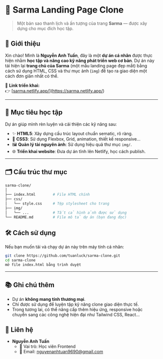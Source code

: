 # 🌿 Sarma Landing Page Clone

> Một bản sao thanh lịch và ấn tượng của trang **Sarma** — được xây dựng cho mục đích học tập.

## 📌 Giới thiệu

Xin chào! Mình là **Nguyễn Anh Tuấn**, đây là một **dự án cá nhân** được thực hiện nhằm **học tập và nâng cao kỹ năng phát triển web cơ bản**. Dự án này tái hiện lại **trang chủ của Sarma** (một mẫu landing page đẹp mắt) bằng cách sử dụng HTML, CSS và thư mục ảnh (`img`) để tạo ra giao diện một cách đơn giản nhất có thể.

🚀 **Link triển khai:**  
👉 [[sarma.netlify.app/](http//sarma.netlify.app)](https://sarma.netlify.app/)

---

## 🎯 Mục tiêu học tập

Dự án giúp mình rèn luyện và cải thiện các kỹ năng sau:

- ✨ **HTML5**: Xây dựng cấu trúc layout chuẩn sematic, rõ ràng.
- 🎨 **CSS3**: Sử dụng Flexbox, Grid, animation, thiết kế responsive...
- 🖼️ **Quản lý tài nguyên ảnh**: Sử dụng hiệu quả thư mục `img/`.
- 🌐 **Triển khai website**: Đưa dự án tĩnh lên Netlify, học cách publish.

---

## 🗂️ Cấu trúc thư mục

```bash
sarma-clone/
│
├── index.html        # File HTML chính
├── css/
│   └── style.css     # Tệp stylesheet cho trang
├── img/
│   └── ...           # Tất cả hình ảnh được sử dụng
└── README.md         # File mô tả dự án (bạn đang đọc)
```

## 🛠️ Cách sử dụng

Nếu bạn muốn tải và chạy dự án này trên máy tính cá nhân:

```bash
git clone https://github.com/tuanluck/sarma-clone.git
cd sarma-clone
mở file index.html bằng trình duyệt
```

---

## 📚 Ghi chú thêm
- Dự án **không mang tính thương mại**.
- Chỉ được sử dụng để luyện tập kỹ năng clone giao diện thực tế.
- Trong tương lai, có thể nâng cấp thêm hiệu ứng, responsive hoặc chuyển sang các công nghệ hiện đại như Tailwind CSS, React...

## 📧 Liên hệ
- **Nguyễn Anh Tuấn**  
  - 💼 Vai trò: Học viên Frontend  
  - 📧 Email: [nguyenanhtuan9690@gmail.com](mailto:nguyenanhtuan9690@gmail.com)  
